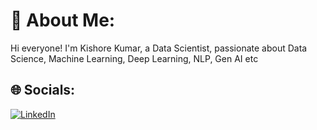 # 💫 About Me:
Hi everyone! I'm Kishore Kumar, a Data Scientist, passionate about Data Science, Machine Learning, Deep Learning, NLP, Gen AI etc


## 🌐 Socials:
[![LinkedIn](https://img.shields.io/badge/LinkedIn-%230077B5.svg?logo=linkedin&logoColor=white)](https://linkedin.com/in/https://www.linkedin.com/in/from-kishore-kumar/) 



